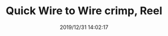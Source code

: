 ﻿---
layout: post 
title: Quick Wire to Wire crimp, Reel
tags: FASTON UTYP
categories: housing-terminal
overview: 
series: Faston
part_number: qw08
thumb_img: static/202003/215-thumb-20200320084725.jpg
image: static/202003/215-20200320084725.jpg
date: 2019/12/31 14:02:17
---



